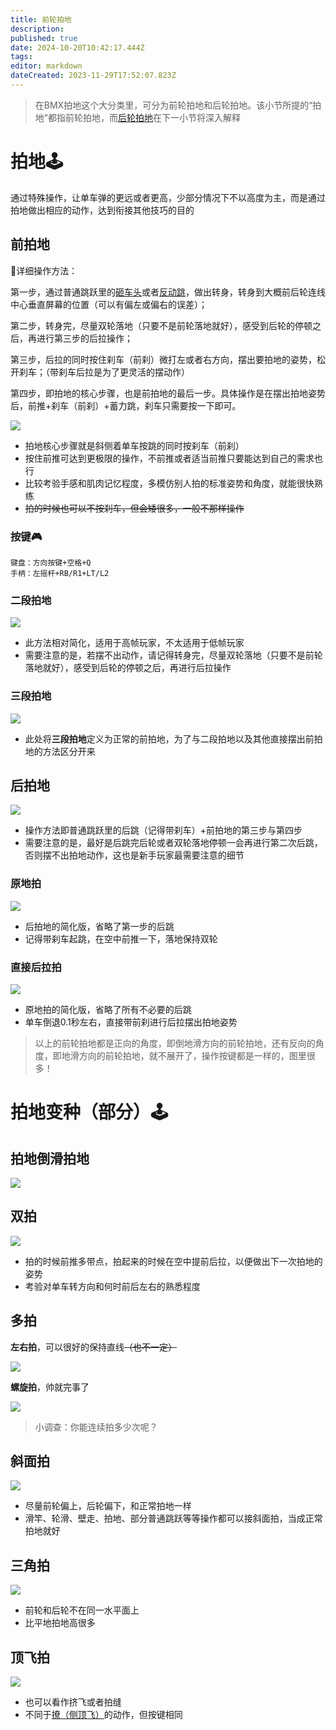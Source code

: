 ```yaml
---
title: 前轮拍地
description: 
published: true
date: 2024-10-20T10:42:17.444Z
tags: 
editor: markdown
dateCreated: 2023-11-29T17:52:07.823Z
---
```


> 在BMX拍地这个大分类里，可分为前轮拍地和后轮拍地。该小节所提的“拍地”都指前轮拍地，而[后轮拍地](/教程/后轮拍地)在下一小节将深入解释

# 拍地🕹️

通过特殊操作，让单车弹的更远或者更高，少部分情况下不以高度为主，而是通过拍地做出相应的动作，达到衔接其他技巧的目的

## **前拍地**

🔎详细操作方法：

第一步，通过普通跳跃里的[砸车头](https://gta5bmx.me/zh/教程/普通跳跃#砸车头%EF%B8%8F)或者[反动跳](https://gta5bmx.me/zh/教程/普通跳跃#反动跳%EF%B8%8F)，做出转身，转身到大概前后轮连线中心垂直屏幕的位置（可以有偏左或偏右的误差）；

第二步，转身完，尽量双轮落地（只要不是前轮落地就好），感受到后轮的停顿之后，再进行第三步的后拉操作；

第三步，后拉的同时按住刹车（前刹）微打左或者右方向，摆出要拍地的姿势，松开刹车；（带刹车后拉是为了更灵活的摆动作）

第四步，即拍地的核心步骤，也是前拍地的最后一步。具体操作是在摆出拍地姿势后，前推+刹车（前刹）+蓄力跳，刹车只需要按一下即可。

![](/教程/前轮拍地/1.前拍地.gif)

-   拍地核心步骤就是斜侧着单车按跳的同时按刹车（前刹）
-   按住前推可达到更极限的操作，不前推或者适当前推只要能达到自己的需求也行
-   比较考验手感和肌肉记忆程度，多模仿别人拍的标准姿势和角度，就能很快熟练
-   ~~拍的时候也可以不按刹车，但会矮很多，一般不那样操作~~

### **按键**🎮

```plaintext
键盘：方向按键+空格+Q
手柄：左摇杆+RB/R1+LT/L2
```

### **二段拍地**

![](/教程/前轮拍地/3.二段拍地.gif)

-   此方法相对简化，适用于高帧玩家，不太适用于低帧玩家
-   需要注意的是，若摆不出动作，请记得转身完，尽量双轮落地（只要不是前轮落地就好），感受到后轮的停顿之后，再进行后拉操作

### **三段拍地**

![](/教程/前轮拍地/4.三段拍地.gif)

-   此处将**三段拍地**定义为正常的前拍地，为了与二段拍地以及其他直接摆出前拍地的方法区分开来

## **后拍地**

![](/教程/前轮拍地/2.后拍地.gif)

-   操作方法即普通跳跃里的后跳（记得带刹车）+前拍地的第三步与第四步
-   需要注意的是，最好是后跳完后轮或者双轮落地停顿一会再进行第二次后跳，否则摆不出拍地动作，这也是新手玩家最需要注意的细节

### **原地拍**

![](/教程/前轮拍地/6.原地拍.gif)

-   后拍地的简化版，省略了第一步的后跳
-   记得带刹车起跳，在空中前推一下，落地保持双轮

### **直接后拉拍**

![](/教程/前轮拍地/7.直接后拉拍.gif)

-   原地拍的简化版，省略了所有不必要的后跳
-   单车倒退0.1秒左右，直接带前刹进行后拉摆出拍地姿势

> 以上的前轮拍地都是正向的角度，即倒地滑方向的前轮拍地，还有反向的角度，即地滑方向的前轮拍地，就不展开了，操作按键都是一样的，图里很多！

# 拍地变种（部分）🕹️

## **拍地倒滑拍地**

![](/教程/前轮拍地/5.拍地倒滑拍地.gif)

## **双拍**

![](/教程/前轮拍地/8.双拍.gif)

-   拍的时候前推多带点，拍起来的时候在空中提前后拉，以便做出下一次拍地的姿势
-   考验对单车转方向和何时前后左右的熟悉程度

## **多拍**

**左右拍**，可以很好的保持直线~~（也不一定）~~

![](/教程/前轮拍地/9.多拍a（左右拍）.gif)

**螺旋拍**，帅就完事了

![](/教程/前轮拍地/9.多拍b（螺旋拍）.gif)

> 小调查：你能连续拍多少次呢？

## **斜面拍**

![](/教程/前轮拍地/10.斜面拍.gif)

-   尽量前轮偏上，后轮偏下，和正常拍地一样
-   滑竿、轮滑、壁走、拍地、部分普通跳跃等等操作都可以接斜面拍，当成正常拍地就好

## **三角拍**

![](/教程/前轮拍地/11.三角拍.gif)

-   前轮和后轮不在同一水平面上
-   比平地拍地高很多

## **顶飞拍**

![](/教程/前轮拍地/12.顶飞拍.gif)

-   也可以看作挤飞或者拍缝
-   不同于[撩（侧顶飞）](https://gta5bmx.me/zh/教程/顶飞#侧顶飞%EF%B8%8F)的动作，但按键相同